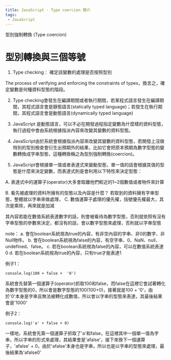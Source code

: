 ```yaml
---
title: JavaScript - Type coercion 簡介
tags:
 - JavaScript
---
```


型別強制轉換 (Type coercion)



# 型別轉換與三個等號

1. Type checking： 確定該變數的處理是否按照型別


The process of verifying and enforcing the constraints of types，換言之，確定變數是何種資料型態的階段。

2. Type checking會發生在編譯期間或者執行期間，若某程式語言發生在編譯期間，其程式語言會是靜態語言(statically typed language)；若發生在執行期間，其程式語言會是動態語言(dynamically typed language)


3. JavaScript 是動態語言，可以不必在開發過程指定變數為什麼樣的資料型態，執行過程中會由系統根據指派內容來改變其變數的資料型態。

4. JavaScript由於系統會根據指派內容來改變其變數的資料型態，若開發上沒做特別的型別檢查會衍生出預期外的結果，比如它會把原本預期為數字型態的變數轉換成字串型態，這種轉換稱之為型別強制轉換(coercion)。

5. JavaScript會根據單一值或者表達式來變動型態，單一值的話會根據其值的型態是什麼來決定變數，而表達式則是會利用以下特性來決定型態：

A. 表達式中的運算子(operator)大多會取離他們較近的1~2個數值或者物件來計算


B. 看先被處理的資料所擁有的型態以及內容是什麼？ 若取到的資料擁有字串型態，整體就以字串來做處理，
C. 數值運算子處理的優先權，括號優先權最大，其次是乘除，再來就是加減

其內容若能在數值系統表達數字的話，則會被看待為數字型態，否則就依照有沒有字串型態的參數來決定，都沒有的話，會以數字型態來處理，否則就以字串型態

note：
a. 會在boolean系統視為true的內容，有非空內容的字串、非0的數字、非Null物件。
b. 會在boolean系統視為false的內容，有空字串、0、NaN、null、undefined、false。 
c. 若在boolean系統視為false的內容，可以在數值系統表達0
d. 若在boolean系統視為true的內容，只有true才能表達1


例子1：

```
console.log(100 + false +  '0')
```

系統會先替第一個運算子(operator)抓取100和false，而false在這裡它會試著轉化為數字型態的0，所以會是數字型態的100(100+0)，接著就是100 + '0'，由於'0'本身是字串且無法被轉化成數值，所以會以字串的型態來表達，其最後結果會是'1000'

例子2：

```
console.log('a' + false + 0)
```

一樣地，系統會先第一個運算子抓取了'a'和false，在這裡其中一個單一值為字串，所以字串的形式來處理，其結果會是'afalse'，接下來換下一個運算子，'afalse' + 0，由於'afalse'本身也是字串，所以也是以字串的型態來處理，最後結果為'afalse0'
